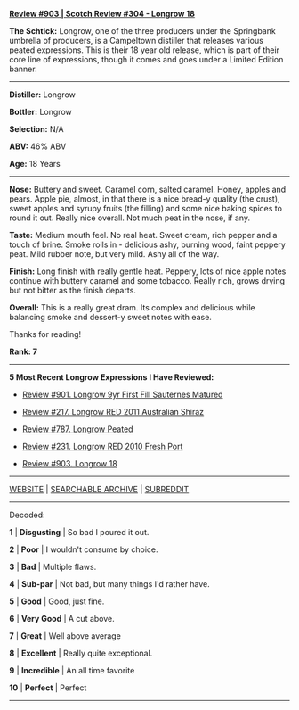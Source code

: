 
[**Review #903 | Scotch Review #304 - Longrow 18**]( https://t8ke.review/review-903-longrow-18/)

**The Schtick:** Longrow, one of the three producers under the Springbank umbrella of producers, is a Campeltown distiller that releases various peated expressions. This is their 18 year old release, which is part of their core line of expressions, though it comes and goes under a Limited Edition banner.

-----

**Distiller:** Longrow

**Bottler:** Longrow

**Selection:** N/A

**ABV:**  46% ABV

**Age:** 18 Years 

-----

**Nose:**  Buttery and sweet. Caramel corn, salted caramel. Honey, apples and pears. Apple pie, almost, in that there is a nice bread-y quality (the crust), sweet apples and syrupy fruits (the filling) and some nice baking spices to round it out. Really nice overall. Not much peat in the nose, if any. 

**Taste:** Medium mouth feel. No real heat. Sweet cream, rich pepper and a touch of brine. Smoke rolls in - delicious ashy, burning wood, faint peppery peat. Mild rubber note, but very mild. Ashy all of the way. 

**Finish:** Long finish with really gentle heat. Peppery, lots of nice apple notes continue with buttery caramel and some tobacco. Really rich, grows drying but not bitter as the finish departs. 

**Overall:** This is a really great dram. Its complex and delicious while balancing smoke and dessert-y sweet notes with ease. 

Thanks for reading!

**Rank: 7**

----- 

**5 Most Recent Longrow Expressions I Have Reviewed:** 

- [Review #901. Longrow 9yr First Fill Sauternes Matured]( https://t8ke.review/review-901-longrow-9yr-first-fill-sauternes/) 

- [Review #217. Longrow RED 2011 Australian Shiraz]( https://t8ke.review/review-217-longrow-red-shiraz-2011/) 

- [Review #787. Longrow Peated]( https://t8ke.review/review-787-longrow-peated/) 

- [Review #231. Longrow RED 2010 Fresh Port]( https://t8ke.review/review-231-longrow-red-fresh-port/) 

- [Review #903. Longrow 18]( https://t8ke.review/review-903-longrow-18/) 

-----

[WEBSITE](https://t8ke.review) | [SEARCHABLE ARCHIVE](https://t8ke.review/review-archive/) | [SUBREDDIT](https://reddit.com/r/t8kereviews)

-----

Decoded:

**1** | **Disgusting** | So bad I poured it out.

**2** | **Poor** | I wouldn't consume by choice.

**3** | **Bad** | Multiple flaws.

**4** | **Sub-par** | Not bad, but many things I'd rather have.

**5** | **Good** | Good, just fine.

**6** | **Very Good** | A cut above.

**7** | **Great** | Well above average

**8** | **Excellent** | Really quite exceptional.

**9** | **Incredible** | An all time favorite

**10** | **Perfect** | Perfect

----

